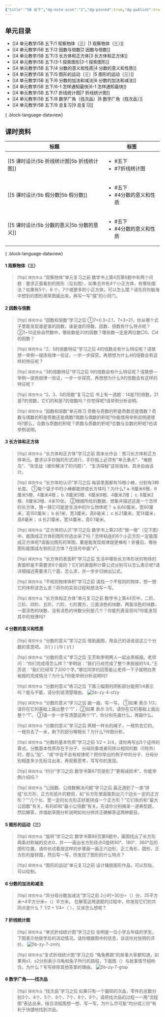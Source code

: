 ```yaml
---
{"title":"5B 五下","dg-note-icon":"2","dg-pinned":true,"dg-publish":true,"permalink":"/4 单元教学/5B 五下/","pinned":true,"dgPassFrontmatter":true,"noteIcon":"2"}
---
```



## 单元目录

- [[4 单元教学/5B 五下/1 观察物体（三）\|1 观察物体（三）]]
- [[4 单元教学/5B 五下/2 因数与倍数\|2 因数与倍数]]
- [[4 单元教学/5B 五下/3 长方体和正方体\|3 长方体和正方体]]
- [[4 单元教学/5B 五下/3-1 探索图形\|3-1 探索图形]]
- [[4 单元教学/5B 五下/4 分数的意义和性质\|4 分数的意义和性质]]
- [[4 单元教学/5B 五下/5 图形的运动（三）\|5 图形的运动（三）]]
- [[4 单元教学/5B 五下/6 分数的加法和减法\|6 分数的加法和减法]]
- [[4 单元教学/5B 五下/6-1 怎样通知最快\|6-1 怎样通知最快]]
- [[4 单元教学/5B 五下/7 折线统计图\|7 折线统计图]]
- [[4 单元教学/5B 五下/8 数学广角（找次品）\|8 数学广角（找次品）]]
- [[4 单元教学/5B 五下/9 总复习\|9 总复习]]

{ .block-language-dataview}

## 课时资料

| 标题                               | 标签                                       |
| -------------------------------- | ---------------------------------------- |
| [[5 课时设计/5b 折线统计图\|5b 折线统计图]] | <ul><li>#五下</li><li>#7折线统计图</li></ul>    |
| [[5 课时设计/5b 假分数\|5b 假分数]]     | <ul><li>#五下</li><li>#4分数的意义和性质</li></ul> |
| [[5 课时设计/5b 分数的意义\|5b 分数的意义]] | <ul><li>#五下</li><li>#4分数的意义和性质</li></ul> |

{ .block-language-dataview}


#### 1 观察物体（三）

> [!tip] `探究作业`  “观察物体”单元复习之前
> 数学书上第4页第6题中有两个问题：要求正面看到的图形（见右图），如果总共有4个小正方体，有哪些摆法？如果有5个、6
个、7个或更多的小正方体，可以怎么摆？请先将你脑海中想到的图形用草图画出来，再写一写“摆”的小窍门。

#### 2 因数与倍数

> [!tip] `探究作业` “因数和倍数”学习之后
> ①7×0.3=2.1，7×3=21，你从哪个式子里能发现谁是谁的因数，谁是谁的倍数。因数、倍数有什么特点呢？
> ②1~10这些自然数中，哪些数是20的因数？哪些数一定是两位数□0、□4的因数？

> [!tip] `探究作业` “2、5的倍数特征”学习之后
> 4的倍数会有什么特征呢？请猜想一举例—提炼规律一验证，一步一步探究，再想想为什么4的倍数会有这样的特征呢？

> [!tip] `探究作业` “3的倍数特征”学习之后
> 9的倍数会有什么特征呢？请猜想—举例—提炼规律一验证，一步一步探究，再想想为什么9的倍数会有这样的特征呢？

> [!tip] `探究作业` “2、3、5的倍数”复习之后
> 书上有一道题：14是7的倍数，21是7的倍数，它们的和是7的倍数吗？你觉得呢?请举例分析说明。

> [!tip] `探究作业` “因数和倍数”单元练习
> 奇数与奇数的积是奇数还是偶数？奇数与偶数的积是奇数还是偶数?偶数与偶数的积呢?你能借用举例说明道理吗?那么，合数与质数的积呢？质数与质数的积呢?合数与合数的积呢?也请举例说明。

#### 3 长方体和正方体

> [!tip] `探究作业` “长方体和正方体”学习之前
> 周末长作业：预习长方体和正方体单元。要求以手抄报的形式进行，手抄报上必须有“单元重点”、“难题岛”、“攻坚战（被你解决了的问题）”、“生活探秘”这些版块，其余自由设计。

> [!tip] `探究作业` “长方体的认识”学习之后
> 每袋里面都有15根小棒，分别有3种长度。
> ①每个袋子中的小棒都能拼成长方体吗？为什么?
>  a. 8厘米6根、6厘米5根、4厘米4根；
>  b. 8厘米5根、6厘米8根、4厘米2根；
>  c. 8厘米2根、6厘米3根、4米10张。
> ②根据所给的数据，想象并描述这是一个怎样的长方体，猜一猜它可能是生活中的什么物体呢？
> a.长60厘米，宽60厘米，高150厘米；
> b.长1米，宽3厘米，高6毫米；
> c.长21厘米，宽14厘米，高8毫米；
> d.长21厘米，宽14厘米，高0.1毫米。

> [!tip] `探究作业` “正方体的认识”学习之后
> 数学书上第23页“做一做”（见下图）中，能围成正方体的图形你选出来了吗？怎样粘连的6个小正方形一定能围成正方体呢?请画出图形的草图。要是能发现规律就更棒啦！折叠后，哪些图形能围成左侧的正方体？在括号中画“√”。

> [!tip] `探究作业` “长方体的表面积”学习之后
> 生活中哪些长方体形状的物体的表面积是不需要求6个面的？它们的表面积计算公式分别可以怎么表示呢?请详细描述需要求几个面，怎么求，并一步步归纳出公式。

> [!tip] `探究作业` “不规则物体体积”学习之前
> 请找一个不规则的物体，想一想它的体积该怎么求？将你的实验过程和想法写一写。

> [!tip] `探究作业` “长方体和正方体”单元复习之前
> 数学书上第44页中，二阶、三阶、四阶、五阶、六阶、七阶魔方，三面涂色的块数、两面涂色的块数、一面涂色的块数、没有涂色的块数分别是几个？你能列表呈现吗?你能发现其中的规律吗?

#### 4 分数的意义和性质

> [!tip] `探究作业` “分数的意义”学习之后
> 借助画图，用自己的话说说这三个分数的意思吧。
> 3/(  )    (  )/9    (  )/(  )

> [!tip] `探究作业` “分数的意义”学习之后
> 王芳和李明两人一起出黑板报。老师问：“你们完成得怎么样？”李明说：“我们已经完成了整个黑板报的1/4。”王芳说：“我们已经写了200个字。”哪位同学的回答能让老师一下子就明白黑板报的完成情况？为什么?你能举例分析说明吗?

> [!tip] `探究作业` “分数的意义”练习之后
> 下面三幅图的阴影部分能用1/4表示吗？能与不能，请分别说清楚理由。
> ![5b-zy-4-sfzy](https://r2.edui123.com/2024/02/5b-zy-4-sfzy.JPG)

> [!tip] `探究作业` “分数的意义”学习之后
> 画一画，写一写。
> ①如果                        表示 1/3，请你在它的基础上画出整个“1”；
> ②如果                        表示 3/5，请你在它的基础上画出整个“1”。
> ③请一步一步写清楚这两个“1”，你分别先画什么，再画什么。

> [!tip] `探究作业` “分数的意义”学习之后
> 两根一样长的绳子，一根剪去它的，一根剪去了一米，剩下的部分哪根长？为什么?作图分析。

> [!tip] `探究作业` “分数的基本性质”学习之前
> 1/2 = 2/4，请你再写出5个这样的算式。分数基本性质存在于分子、分母同乘或者同除以相同的数（0除外）时，那么“加”、“减”中会不会有规律呢？把你举出的例子中的分子、分母分别相差多少先标注出来，再观察思考，写写你的发现。

> [!tip] `探究作业` “约分”学习之后
> 数学书第67页提到了“更相减损术”。你能举例介绍吗？

> [!tip] `探究作业` “公因数、公倍数解决问题”学习之后
> 最近遇到了一类“拼组”长方形、正方形纸片的题目，如“长方形里面能割出几个边长一定的正方形？”“几个长、宽一定的长方形正好能拼成一个正方形？”它们有的和“最大公因数”有关，有的却和“最小公倍数”有关。先请你分别摘录一道典型题，然后解答，并借助草图分析说明如何分辨并正确解答这两种题目。

#### 5 图形的运动（三）

> [!tip] `探究作业` “旋转”学习之后
> 数学书第86页第6题中，画图找出了长方形两条对称轴的交点O，并一一画出长方形绕点O旋转90°、180°、360°后的图形位置。请你也试着按这样的步骤画一画正六边形、正三角形、圆形、正方形的旋转图，然后写一写，你发现了图形的什么特点？

> [!tip] `探究作业` “图形的运动”单元复习之前
> 设计镶嵌图形作品，可以剪贴，可以绘制。

#### 6 分数的加法和减法

> [!tip] `探究作业` “异分母分数加减法”学习之前
> 2小时+30分=（）分，35平方米+4平方分米=（）平方米。
> 在解答这两道题的过程中，你发现它们的共同点是什么？ 1/2 + 1/4=（  ），又该怎么想呢？

#### 7 折线统计图

> [!tip] `探究作业` “单式折线统计图”学习之后
> 张明是一位小学五年级的学生，下图表示他放学后的活动情况。请你根据图中的信息，谈谈你对张明的评价。
> ![5b-zy-7-zmhj](https://r2.edui123.com/2024/02/5b-zy-7-zmhj.JPG)

> [!tip] `探究作业`“复式折线统计图”学习之后
> “龟兔赛跑”的故事大家都知道，如果用s1、s2分别表示乌龟和兔子所行的路程，下面图（）与故事情节相吻合。为什么？写写排除其他答案的理由。
> ![5b-zy-7-gtsp](https://r2.edui123.com/2024/02/5b-zy-7-gtsp.JPG)

#### 8 数学广角——找次品

> [!tip] `探究作业` “找次品”学习之后
> 如果只有一个偏轻的次品，零件的总数分别3个、4个、5个、6个、7个、8个、9个，请把找次品的过程一一用“流程图”表达出来。结合流程图想一想、写一写，为什么尽可能“均分成三份”有利于快捷地找到次品。